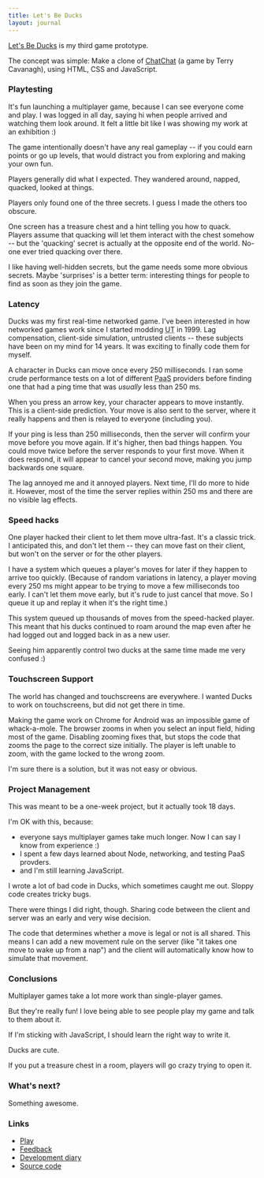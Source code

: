 ```yaml
---
title: Let's Be Ducks
layout: journal
---
```


[Let's Be Ducks](/games/ducks) is my third game prototype.

The concept was simple: Make a clone of [ChatChat](http://distractionware.com/blog/2012/01/chatchat-2/) (a game by Terry Cavanagh), using HTML, CSS and JavaScript.

### Playtesting

It's fun launching a multiplayer game, because I can see everyone come and play. I was logged in all day, saying hi when people arrived and watching them look around. It felt a little bit like I was showing my work at an exhibition :)

The game intentionally doesn't have any real gameplay -- if you could earn points or go up levels, that would distract you from exploring and making your own fun.

Players generally did what I expected. They wandered around, napped, quacked, looked at things.

Players only found one of the three secrets. I guess I made the others too obscure.

One screen has a treasure chest and a hint telling you how to quack. Players assume that quacking will let them interact with the chest somehow -- but the 'quacking' secret is actually at the opposite end of the world. No-one ever tried quacking over there.

I like having well-hidden secrets, but the game needs some more obvious secrets. Maybe 'surprises' is a better term: interesting things for people to find as soon as they join the game.

### Latency

Ducks was my first real-time networked game. I've been interested in how networked games work since I started modding <abbr title="Unreal Tournament">UT</abbr> in 1999. Lag compensation, client-side simulation, untrusted clients -- these subjects have been on my mind for 14 years. It was exciting to finally code them for myself.

A character in Ducks can move once every 250 milliseconds. I ran some crude performance tests on a lot of different <abbr title="Platform as a Service">PaaS</abbr> providers before finding one that had a ping time that was _usually_ less than 250 ms.

When you press an arrow key, your character appears to move instantly. This is a client-side prediction. Your move is also sent to the server, where it really happens and then is relayed to everyone (including you).

If your ping is less than 250 milliseconds, then the server will confirm your move before you move again. If it's higher, then bad things happen. You could move twice before the server responds to your first move. When it does respond, it will appear to cancel your second move, making you jump backwards one square.

The lag annoyed me and it annoyed players. Next time, I'll do more to hide it. However, most of the time the server replies within 250 ms and there are no visible lag effects.

### Speed hacks

One player hacked their client to let them move ultra-fast. It's a classic trick. I anticipated this, and don't let them -- they can move fast on their client, but won't on the server or for the other players.

I have a system which queues a player's moves for later if they happen to arrive too quickly. (Because of random variations in latency, a player moving every 250 ms might appear to be trying to move a few milliseconds too early. I can't let them move early, but it's rude to just cancel that move. So I queue it up and replay it when it's the right time.)

This system queued up thousands of moves from the speed-hacked player. This meant that his ducks continued to roam around the map even after he had logged out and logged back in as a new user.

Seeing him apparently control two ducks at the same time made me very confused :)

### Touchscreen Support

The world has changed and touchscreens are everywhere. I wanted Ducks to work on touchscreens, but did not get there in time.

Making the game work on Chrome for Android was an impossible game of whack-a-mole. The browser zooms in when you select an input field, hiding most of the game. Disabling zooming fixes that, but stops the code that zooms the page to the correct size initially. The player is left unable to zoom, with the game locked to the wrong zoom.

I'm sure there is a solution, but it was not easy or obvious.

### Project Management

This was meant to be a one-week project, but it actually took 18 days.

I'm OK with this, because:

* everyone says multiplayer games take much longer. Now I can say I know from experience :)
* I spent a few days learned about Node, networking, and testing PaaS provders.
* and I'm still learning JavaScript.

I wrote a lot of bad code in Ducks, which sometimes caught me out. Sloppy code creates tricky bugs.

There were things I did right, though. Sharing code between the client and server was an early and very wise decision.

The code that determines whether a move is legal or not is all shared. This means I can add a new movement rule on the server (like "it takes one move to wake up from a nap") and the client will automatically know how to simulate that movement.

### Conclusions

Multiplayer games take a lot more work than single-player games.

But they're really fun! I love being able to see people play my game and talk to them about it.

If I'm sticking with JavaScript, I should learn the right way to write it.

Ducks are cute.

If you put a treasure chest in a room, players will go crazy trying to open it.

### What's next?

Something awesome.

### Links

* [Play](/games/ducks)
* [Feedback](https://mgatland.hackpad.com/Ducks-feedback-bMBCM057s5j)
* [Development diary](https://mgatland.hackpad.com/9KP1gS2rLxg#Game-3)
* [Source code](http://www.github.com/mgatland/ducks/)
